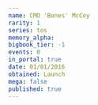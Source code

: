 ```yaml
---
name: CMO 'Bones' McCoy
rarity: 1
series: tos
memory_alpha:
bigbook_tier: -1
events: 0
in_portal: true
date: 01/01/2016
obtained: Launch
mega: false
published: true
---
```



